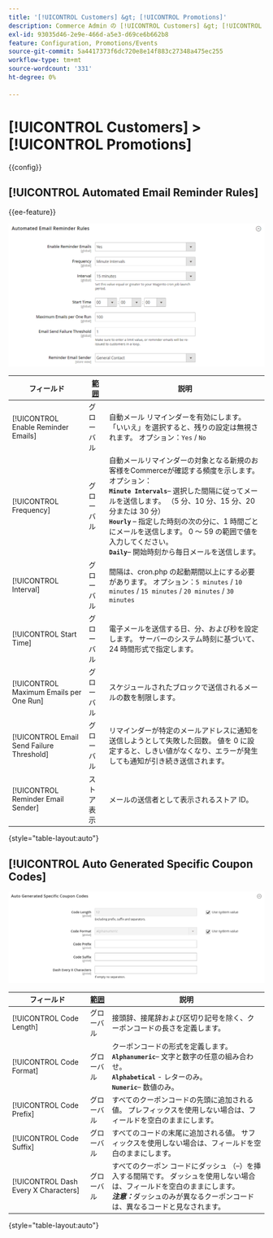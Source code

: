 ```yaml
---
title: '[!UICONTROL Customers] &gt; [!UICONTROL Promotions]'
description: Commerce Admin の [!UICONTROL Customers] &gt; [!UICONTROL Promotions] ページで設定を確認します。
exl-id: 93035d46-2e9e-466d-a5e3-d69ce6b662b8
feature: Configuration, Promotions/Events
source-git-commit: 5a4417373f6dc720e8e14f883c27348a475ec255
workflow-type: tm+mt
source-wordcount: '331'
ht-degree: 0%

---
```


# [!UICONTROL Customers] > [!UICONTROL Promotions]

{{config}}

## [!UICONTROL Automated Email Reminder Rules]

{{ee-feature}}

![ 自動メールリマインダールール ](./assets/promotions-automated-email-reminder-rules.png)<!-- zoom -->

<!-- [Automated Email Reminder Rules](https://experienceleague.adobe.com/ja/docs/commerce-admin/marketing/communications/email-reminders/email-reminder-rules#configure-email-reminders) -->

| フィールド | [ 範囲 ](../../getting-started/websites-stores-views.md#scope-settings) | 説明 |
|--- |--- |--- |
| [!UICONTROL Enable Reminder Emails] | グローバル | 自動メール リマインダーを有効にします。 「いいえ」を選択すると、残りの設定は無視されます。 オプション：`Yes` / `No` |
| [!UICONTROL Frequency] | グローバル | 自動メールリマインダーの対象となる新規のお客様をCommerceが確認する頻度を示します。 オプション：<br/>**`Minute Intervals`**– 選択した間隔に従ってメールを送信します。 （5 分、10 分、15 分、20 分または 30 分）<br/>**`Hourly`** – 指定した時刻の次の分に、1 時間ごとにメールを送信します。 0 ～ 59 の範囲で値を入力してください。 <br/>**`Daily`**– 開始時刻から毎日メールを送信します。 |
| [!UICONTROL Interval] | グローバル | 間隔は、cron.php の起動期間以上にする必要があります。 オプション：`5 minutes` / `10 minutes` / `15 minutes` / `20 minutes` / `30 minutes` |
| [!UICONTROL Start Time] | グローバル | 電子メールを送信する日、分、および秒を設定します。 サーバーのシステム時刻に基づいて、24 時間形式で指定します。 |
| [!UICONTROL Maximum Emails per One Run] | グローバル | スケジュールされたブロックで送信されるメールの数を制限します。 |
| [!UICONTROL Email Send Failure Threshold] | グローバル | リマインダーが特定のメールアドレスに通知を送信しようとして失敗した回数。 値を 0 に設定すると、しきい値がなくなり、エラーが発生しても通知が引き続き送信されます。 |
| [!UICONTROL Reminder Email Sender] | ストア表示 | メールの送信者として表示されるストア ID。 |

{style="table-layout:auto"}

## [!UICONTROL Auto Generated Specific Coupon Codes]

![ 自動生成された特定のクーポンコード ](./assets/promotions-auto-generated-specific-coupon-codes.png)<!-- zoom -->

<!-- [Auto Generated Specific Coupon Codes](https://experienceleague.adobe.com/ja/docs/commerce-admin/marketing/promotions/cart-rules/price-rules-cart-coupon#configure-coupon-codes)  -->

| フィールド | [ 範囲 ](../../getting-started/websites-stores-views.md#scope-settings) | 説明 |
|--- |--- |--- |
| [!UICONTROL Code Length] | グローバル | 接頭辞、接尾辞および区切り記号を除く、クーポンコードの長さを定義します。 |
| [!UICONTROL Code Format] | グローバル | クーポンコードの形式を定義します。 <br/>**`Alphanumeric`**– 文字と数字の任意の組み合わせ。<br/>**`Alphabetical`** - レターのみ。 <br/>**`Numeric`**– 数値のみ。 |
| [!UICONTROL Code Prefix] | グローバル | すべてのクーポンコードの先頭に追加される値。 プレフィックスを使用しない場合は、フィールドを空白のままにします。 |
| [!UICONTROL Code Suffix] | グローバル | すべてのコードの末尾に追加される値。 サフィックスを使用しない場合は、フィールドを空白のままにします。 |
| [!UICONTROL Dash Every X Characters] | グローバル | すべてのクーポン コードにダッシュ （–）を挿入する間隔です。 ダッシュを使用しない場合は、フィールドを空白のままにします。 <br/>_&#x200B;**注意：**&#x200B;_ ダッシュのみが異なるクーポンコードは、異なるコードと見なされます。 |

{style="table-layout:auto"}
